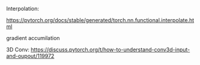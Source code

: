 Interpolation:

https://pytorch.org/docs/stable/generated/torch.nn.functional.interpolate.html

gradient accumilation

3D Conv:
https://discuss.pytorch.org/t/how-to-understand-conv3d-input-and-oupout/119972

